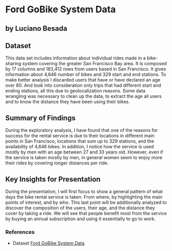 # Ford GoBike System Data
## by Luciano Besada


## Dataset

This data set includes information about individual rides made in a bike-sharing system covering the greater San Francisco Bay area.
It is composed by 17 columns and 183,412 rows from users based in San Francisco. It gives information about 4,646 number of bikes and 329 start and end stations.
To make better analysis I discarded users that have or have declared an age over 80. And took into consideration only trips that had different start and ending stations, all this due to geolocalization reasons.
Some data wrangling was necessary to clean up the data, to extract the age all users and to know the distance they have been using their bikes.

## Summary of Findings

During the exploratory analysis, I have found that one of the reasons for success for the rental service is due to their locations in different main points in San Francisco, locations that sum up to 329 stations, and the availability of 4,646 bikes. 
In addition, I notice how the service is used mostly by men with an age between 27 and 33 years old. 
However, even if the service is taken mostly by men, in general women seem to enjoy more their rides by covering longer distances per ride.


## Key Insights for Presentation

During the presentation, I will first focus to show a general pattern of what days the bike rental service is taken. From where, by highlighting the main points of interest, and by who. 
This last point will be additionally analyzed to discover the composition of the users, their age, and the distance they cover by taking a ride. 
We will see that people benefit most from the service by buying an annual subscription and using it essentially to go to work. 


### References
- Dataset [Ford GoBike System Data](https://docs.google.com/document/d/e/2PACX-1vQmkX4iOT6Rcrin42vslquX2_wQCjIa_hbwD0xmxrERPSOJYDtpNc_3wwK_p9_KpOsfA6QVyEHdxxq7/pub?embedded=True)
